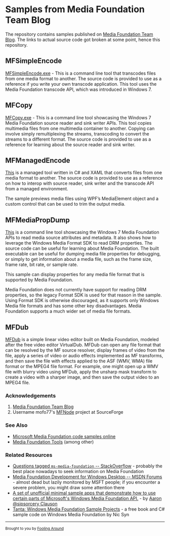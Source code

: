 ﻿# Samples from Media Foundation Team Blog

The repository contains samples published on [Media Foundation Team Blog](https://blogs.msdn.microsoft.com/mf). The links to actual source code got broken at some point, hence this repository.

## MFSimpleEncode

[MFSimpleEncode.exe](https://blogs.msdn.microsoft.com/mf/2009/12/02/mfsimpleencode/) - This is a command line tool that transcodes files from one media format to another. The source code is provided to use as a reference if you write your own transcode application. This tool uses the Media Foundation transcode API, which was introduced in Windows 7. 

## MFCopy

[MFCopy.exe](https://blogs.msdn.microsoft.com/mf/2009/12/16/mfcopy/) - This is a command line tool showcasing the Windows 7 Media Foundation source reader and sink writer APIs. This tool copies multimedia files from one multimedia container to another. Copying can involve simply remultiplexing the streams, transcoding to convert the streams to a different format. The source code is provided to use as a reference for learning about the source reader and sink writer.

## MFManagedEncode

[This](https://blogs.msdn.microsoft.com/mf/2010/02/18/mfmanagedencode/) is a managed tool written in C# and XAML that converts files from one media format to another. The source code is provided to use as a reference on how to interop with source reader, sink writer and the transcode API from a managed environment.

The sample previews media files using WPF’s MediaElement object and a custom control that can be used to trim the output media. 

## MFMediaPropDump

[This](https://blogs.msdn.microsoft.com/mf/2010/01/11/mfmediapropdump/) is a command line tool showcasing the Windows 7 Media Foundation APIs to read media source attributes and metadata. It also shows how to leverage the Windows Media Format SDK to read DRM properties. The source code can be useful for learning about Media Foundation. The built executable can be useful for dumping media file properties for debugging, or simply to get information about a media file, such as the frame size, frame rate, bit rate, or sample rate.

This sample can display properties for any media file format that is supported by Media Foundation.

Media Foundation does not currently have support for reading DRM properties, so the legacy Format SDK is used for that reason in the sample. Using Format SDK is otherwise discouraged, as it supports only Windows Media file formats and has some other key disadvantages. Media Foundation supports a much wider set of media file formats.

## MFDub

[MFDub](https://blogs.msdn.microsoft.com/mf/2010/03/12/mfdub/) is a simple linear video editor built on Media Foundation, modeled after the free video editor VirtualDub. MFDub can open any file format that can be resolved by the MF source resolver, display frames of video from the file, apply a series of video or audio effects implemented as MF transforms, and then save the file with effects applied to the ASF (WMV, WMA) file format or the MPEG4 file format. For example, one might open up a WMV file with blurry video using MFDub, apply the unsharp mask transform to create a video with a sharper image, and then save the output video to an MPEG4 file. 

### Acknowledgements

1. [Media Foundation Team Blog](https://blogs.msdn.microsoft.com/mf)
2. Username mofo77's [MFNode](https://sourceforge.net/projects/mfnode/) project at SourceForge

### See Also

* [Microsoft Media Foundation code samples online](http://alax.info/blog/microsoft-media-foundation-code-samples-online)
* [Media Foundation Tools](http://alax.info/blog/software) (among other)

### Related Resources

* [Questions tagged `ms-media-foundation` -- StackOverflow](https://stackoverflow.com/questions/tagged/ms-media-foundation) - probably the best place nowadays to seek information on Media Foundation
* [Media Foundation Development for Windows Desktop -- MSDN Forums](https://social.msdn.microsoft.com/Forums/windowsdesktop/en-US/home?forum=mediafoundationdevelopment) - almost dead but lazily monitored by MSFT people; if you encounter a severe problem, you might draw some attention there
* [A set of unofficial minimal sample apps that demonstrate how to use certain parts of Microsoft's Windows Media Foundation API.](https://github.com/sipsorcery/mediafoundationsamples) - by [Aaron @sipsorcery Clauson](https://github.com/sipsorcery)
* [Tanta: Windows Media Foundation Sample Projects](http://www.ofitselfso.com/Tanta/) - a free book and C# sample code on Windows Media Foundation by Nic Syn

---
<sub>Brought to you by [Fooling Around](http://alax.info/blog/tag/media-foundation)</sub>
